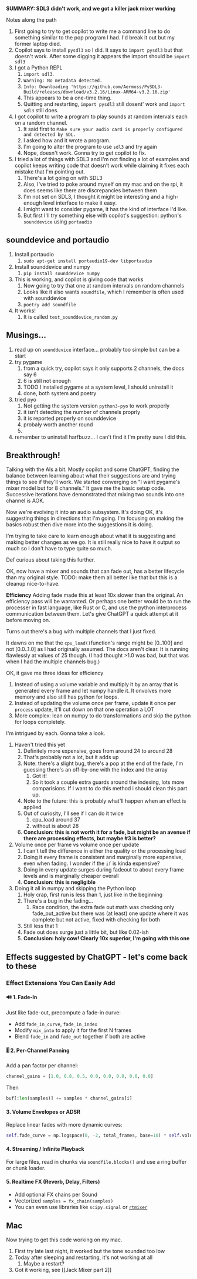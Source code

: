 **SUMMARY: SDL3 didn't work, and we got a killer jack mixer working**

Notes along the path

1. First going to try to get copilot to write me a command line to do something similar to the pop program I had. I'd break it out but my former laptop died.
2. Copilot says to install `pysdl3` so I did. It says to `import pysdl3` but that doesn't work. After some digging it appears the import should be `import sdl3`
3. I got a Python REPL
	1. `import sdl3`.
	2. `Warning: No metadata detected.`
	3. `Info: Downloading 'https://github.com/Aermoss/PySDL3-Build/releases/download/v3.2.16/Linux-ARM64-v3.2.16.zip'`
	4. This appears to be a one-time thing.
	5. Quitting and restarting, `import pysdl3` still dosent' work and `import sdl3` still does.
4. I got copilot to write a program to play sounds at random intervals each on a random channel.
	1. It said first to `Make sure your audio card is properly configured and detected by SDL.`
	2. I asked how and it wrote a program.
	3. I'm going to alter the program to use `sdl3` and try again
	4. Nope, doesn't work. Gonna try to get copilot to fix.
5.  I tried a lot of things with SDL3 and I'm not finding a lot of examples and copilot keeps writing code that doesn't work while claiming it fixes each mistake that I'm pointing out.
	1. There's a lot going on with SDL3
	2. Also, I've tried to poke around myself on my mac and on the rpi, it does seems like there are discrepancies between them
	3. I'm not set on SDL3, I thought it might be interesting and a high-enough level interface to make it easy.
	4. I might want to consider pygame, it has the kind of interface I'd like.
	5. But first I'll try something else with copilot's suggestion: python's `sounddevice` using `portaudio`

## sounddevice and portaudio
1. Install portaudio
	1. `sudo apt-get install portaudio19-dev libportaudio`
2. Install sounddevice and numpy
	1. `pip install sounddevice numpy`
3. This is working, and copilot is giving code that works
	1. Now going to try that one at random intervals on random channels
	2. Looks like it also wants `soundfile`, which I remember is often used with sounddevice
	3. `poetry add soundfile`
4. It works!
	1. It is called `test_sounddevice_random.py`

## Musings...
1. read up on `sounddevice` interface... probably too simple but can be a start 
2. try pygame
	1. from a quick try, copilot says it only supports 2 channels, the docs say 6
	2. 6 is still not enough
	3. TODO I installed pygame at a system level, I should uninstall it
	4. done, both system and poetry
3. tried pyo
	1. Not getting the system version `python3-pyo` to work properly
	2. it isn't detecting the number of channels proprly
	3. it is reported properly on sounddevice
	4. probaly worth another round
	5. 
4. remember to uninstall harfbuzz... I can't find it I'm pretty sure I did this.

## Breakthrough!
Talking with the AIs a bit. Mostly copilot and some ChatGPT, finding the balance between learning about what their suggestions are and trying things to see if they'll work. We started converging on "I want pygame's mixer model but for 8 channels." It gave me the basic setup code. Successive iterations have demonstrated that mixing two sounds into one channel is AOK.

Now we're evolving it into an audio subsystem. It's doing OK, it's suggesting things in directions that I'm going. I'm focusing on making the basics robust then dive more into the suggestions it is doing.

I'm trying to take care to learn enough about what it is suggesting and making better changes as we go. It is still really nice to have it output so much so I don't have to type quite so much. 

Def curious about taking this further.

OK, now have a mixer and sounds that can fade out, has a better lifecycle than my original style. TODO: make them all better like that but this is a cleanup nice-to-have.

**Efficiency**
Adding fade made this at least 10x slower than the original. An efficiency pass will be warranted. Or perhaps one better would be to run the processer in fast language, like Rust or C, and use the python interprocess communication between them. Let's give ChatGPT a quick attempt at it before moving on.

Turns out there's a bug with multiple channels that I just fixed.

It dawns on me that the `cpu_load()`function's range might be [0..100] and not [0.0..1.0] as I had originally assumed. The docs aren't clear. It is running flawlessly at values of 25 though. (I had thought >1.0 was bad, but that was when I had the multiple channels bug.)

OK, it gave me three ideas for efficiency
1. Instead of using a volume variable and multiply it by an array that is generated every frame and let numpy handle it. It onvolves more memory and also still has python for loops.
2. Instead of updating the volume once per frame, update it once per `process` update, it'll cut down on that one operation a LOT
3. More complex: lean on numpy to do transformations and skip the python for loops completely.

I'm intrigued by each. Gonna take a look.

1. Haven't tried this yet
	1. Definitely more expensive, goes from around 24 to around 28
	2. That's probably not a lot, but it adds up
	3. Note: there's a slight bug, there's a pop at the end of the fade, I'm guessing there's an off-by-one with the index and the array
		1. Got it!
		2. So it took a couple extra guards around the indexing, lots more comparisions. If I want to do this method i should clean this part up.
	4. Note to the future: this is probably what'll happen when an effect is applied
	5. Out of curiosity, I'll see if I can do it twice
		1. cpu_load around 37
		2. without is about 28
	6. **Conclusion: this is not worth it for a fade, but might be an avenue if there are processing effects, but maybe #3 is better?**
2. Volume once per frame vs volume once per update
	1. I can't tell the difference in either the quality or the processing load
	2. Doing it every frame is consistent and marginally more expensive, even when fading. I wonder if the `if` is kinda expensive?
	3. Doing in every update surges during fadeout to about every frame levels and is marginally cheaper overall
	4. **Conclusion: this is negligible**
3. Doing it all in numpy and skipping the Python loop
	1. Holy crap, first run is less than 1, just like in the beginning
	2. There's a bug in the fading...
		1. Race condition, the extra fade out math was checking only fade_out_active but there was (at least) one update where it was complete but not active, fixed with checking for both
	3. Still less that 1
	4. Fade out does surge just a little bit, but like 0.02-ish
	5. **Conclusion: holy cow! Clearly 10x superior, I'm going with this one**


## Effects suggested by ChatGPT - let's come back to these
### Effect Extensions You Can Easily Add
#### 🔊 1. **Fade-In**
Just like fade-out, precompute a fade-in curve:
- Add `fade_in_curve`, `fade_in_index`
- Modify `mix_into` to apply it for the first N frames
- Blend `fade_in` and `fade_out` together if both are active
#### 🎚️ 2. **Per-Channel Panning**

Add a pan factor per channel:
```python
channel_gains = [1.0, 0.8, 0.5, 0.0, 0.0, 0.0, 0.0, 0.0]
```
Then
```python
buf[:len(samples)] += samples * channel_gains[i]
```
#### 3. **Volume Envelopes or ADSR**
Replace linear fades with more dynamic curves:
```python
self.fade_curve = np.logspace(0, -2, total_frames, base=10) * self.volume
```
#### 4. **Streaming / Infinite Playback**
For large files, read in chunks via `soundfile.blocks()` and use a ring buffer or chunk loader.
#### 5. **Realtime FX (Reverb, Delay, Filters)**
- Add optional FX chains per Sound
- Vectorized `samples = fx_chain(samples)`
- You can even use libraries like `scipy.signal` or [`rtmixer`](https://pypi.org/project/rtmixer/) 

## Mac
Now trying to get this code working on my mac.
1. First try late last night, it worked but the tone sounded too low
2. Today after sleeping and restarting, it's not working at all
	1. Maybe a restart?
3. Got it working, see [[Jack Mixer part 2]]